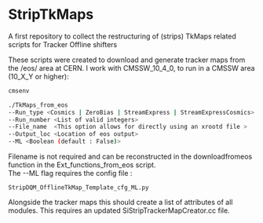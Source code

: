 # StripTkMaps
A first repository to collect the restructuring of (strips) TkMaps related scripts for Tracker Offline shifters </br>

These scripts were created to download and generate tracker maps from the /eos/ area at CERN. 
I work with CMSSW_10_4_0, to run in a CMSSW area (10_X_Y or higher):

```bash
cmsenv

./TkMaps_from_eos 
--Run_type <Cosmics | ZeroBias | StreamExpress | StreamExpressCosmics> 
--Run_number <List of valid integers> 
--File_name  <This option allows for directly using an xrootd file >
--Output_loc <Location of eos output>
--ML <Boolean (default : False)>
```
Filename is not required and can be reconstructed in the downloadfromeos function in the Ext_functions_from_eos script. <br/>
The --ML flag requires the config file : 
```
StripDQM_OfflineTkMap_Template_cfg_ML.py
```
Alongside the tracker maps this should create a list of attributes of all modules.
This requires an updated SiStripTrackerMapCreator.cc file.
